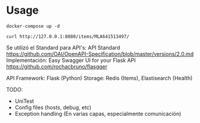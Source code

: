# Usage

```
docker-compose up -d
```

```
curl http://127.0.0.1:8080/items/MLA641513497/
```

Se utilizó el Standard para API's: API Standard https://github.com/OAI/OpenAPI-Specification/blob/master/versions/2.0.md
Implementación: Easy Swagger UI for your Flask API https://github.com/rochacbruno/flasgger

API Framework: Flask (Python)
Storage: Redis (Items), Elastisearch (Health)


TODO:

- UniTest
- Config files (hosts, debug, etc)
- Exception handling (En varias capas, especialmente comunicación)
